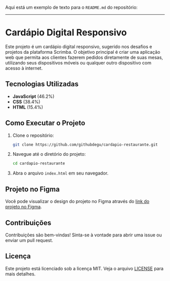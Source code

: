 Aqui está um exemplo de texto para o `README.md` do repositório:

---

# Cardápio Digital Responsivo

Este projeto é um cardápio digital responsivo, sugerido nos desafios e projetos da plataforma Scrimba. O objetivo principal é criar uma aplicação web que permita aos clientes fazerem pedidos diretamente de suas mesas, utilizando seus dispositivos móveis ou qualquer outro dispositivo com acesso à internet.

## Tecnologias Utilizadas

- **JavaScript** (46.2%)
- **CSS** (38.4%)
- **HTML** (15.4%)

## Como Executar o Projeto

1. Clone o repositório:
   ```bash
   git clone https://github.com/githubdegu/cardapio-restaurante.git
   ```
2. Navegue até o diretório do projeto:
   ```bash
   cd cardapio-restaurante
   ```
3. Abra o arquivo `index.html` em seu navegador.

## Projeto no Figma

Você pode visualizar o design do projeto no Figma através do [link do projeto no Figma](https://www.figma.com/design/Hdgwo69Dym9vVsxbuPbl0h/Mobile-Restaurant-Menu?node-id=0-1&node-type=canvas&t=HtqDi2zexezQPHTg-0).

## Contribuições

Contribuições são bem-vindas! Sinta-se à vontade para abrir uma issue ou enviar um pull request.

## Licença

Este projeto está licenciado sob a licença MIT. Veja o arquivo [LICENSE](LICENSE) para mais detalhes.
